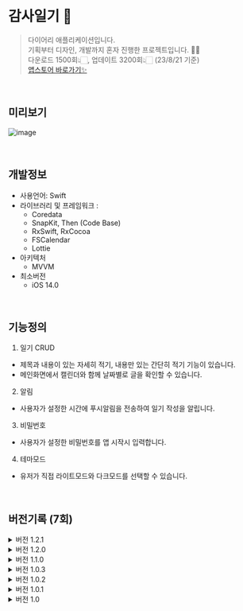 # 감사일기 📝
> 다이어리 애플리케이션입니다.</br>
> 기획부터 디자인, 개발까지 혼자 진행한 프로젝트입니다. 🙏🏻 </br>
> 다운로드 1500회👆🏻, 업데이트 3200회👆🏻 (23/8/21 기준) </br>
> [앱스토어 바로가기✨](https://apps.apple.com/kr/app/%EC%98%A4%EB%8A%98%EB%8F%84-%EA%B0%90%EC%82%AC%EC%9D%BC%EA%B8%B0/id6443505485)
</br>

## 미리보기
![image](https://github.com/hililyy/thanks-diary/assets/76806444/1234bfe4-5020-41b0-b08b-b1f689f0d4ae)

</br>

## 개발정보
- 사용언어: Swift  
- 라이브러리 및 프레임워크 :
  - Coredata
  - SnapKit, Then (Code Base)
  - RxSwift, RxCocoa
  - FSCalendar
  - Lottie
- 아키텍처
  - MVVM
- 최소버전
  - iOS 14.0

</br>

## 기능정의

1. 일기 CRUD
- 제목과 내용이 있는 자세히 적기, 내용만 있는 간단히 적기 기능이 있습니다.
- 메인화면에서 캘린더와 함께 날짜별로 글을 확인할 수 있습니다.
2. 알림
- 사용자가 설정한 시간에 푸시알림을 전송하여 일기 작성을 알립니다.
3. 비밀번호
- 사용자가 설정한 비밀번호를 앱 시작시 입력합니다.
4. 테마모드
- 유저가 직접 라이트모드와 다크모드를 선택할 수 있습니다.

</br>

## 버전기록 (7회)
<details>
<summary>버전 1.2.1</summary>
  
  - 자잘한 오류 / UI 수정
</details>

<details>
<summary>버전 1.2.0</summary>
  
  - 다크모드/라이트모드 선택
  - 자잘한 오류 수정
</details>

<details>
<summary>버전 1.1.0</summary>
  
  - 알림기능 재 추가
  - 자잘한 오류 수정
</details>

<details>
<summary>버전 1.0.3</summary>
  
  - UI/UX 수정
  - 앱 안정화 진행
  - 이전 날짜 일기 작성 가능하도록 기능 변경
</details>

<details>
<summary>버전 1.0.2</summary>
  
  - 오류 수정 (+ 알림 기능 임시 삭제)
</details>

<details>
<summary>버전 1.0.1</summary>
  
  - 특정 날짜에서 일기가 작성되지 않는 오류 수정
  - 앱 시작하기 로티 이미지 추가
  - 글 작성하기 UI/UX 수정
</details>

<details>
<summary>버전 1.0</summary>
  
  - 일기 CRUD
  - 푸시 알림
  - 비밀번호
</details>
